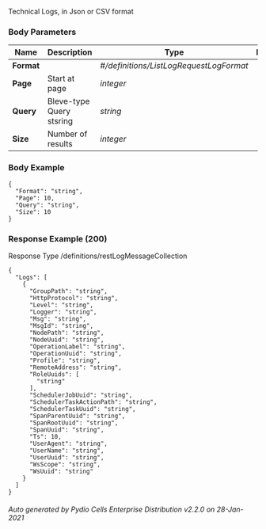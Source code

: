 






 
Technical Logs, in Json or CSV format  


### Body Parameters

Name | Description | Type | Required
---|---|---|---
**Format** |  | _#/definitions/ListLogRequestLogFormat_ |   
**Page** | Start at page | _integer_ |   
**Query** | Bleve-type Query stsring | _string_ |   
**Size** | Number of results | _integer_ |   


### Body Example
```
{
  "Format": "string",
  "Page": 10,
  "Query": "string",
  "Size": 10
}
```






### Response Example (200)
Response Type /definitions/restLogMessageCollection

```
{
  "Logs": [
    {
      "GroupPath": "string",
      "HttpProtocol": "string",
      "Level": "string",
      "Logger": "string",
      "Msg": "string",
      "MsgId": "string",
      "NodePath": "string",
      "NodeUuid": "string",
      "OperationLabel": "string",
      "OperationUuid": "string",
      "Profile": "string",
      "RemoteAddress": "string",
      "RoleUuids": [
        "string"
      ],
      "SchedulerJobUuid": "string",
      "SchedulerTaskActionPath": "string",
      "SchedulerTaskUuid": "string",
      "SpanParentUuid": "string",
      "SpanRootUuid": "string",
      "SpanUuid": "string",
      "Ts": 10,
      "UserAgent": "string",
      "UserName": "string",
      "UserUuid": "string",
      "WsScope": "string",
      "WsUuid": "string"
    }
  ]
}
```




###### Auto generated by Pydio Cells Enterprise Distribution v2.2.0 on 28-Jan-2021
